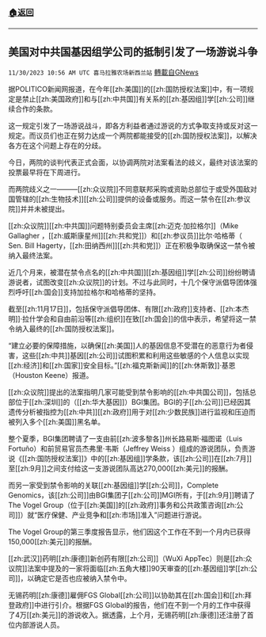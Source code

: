 ###  [:house:返回](README.md)
---


## 美国对中共国基因组学公司的抵制引发了一场游说斗争
`11/30/2023 10:56 AM UTC 喜马拉雅农场新西兰站` [轉載自GNews](https://gnews.org/articles/2053822)

据POLITICO新闻网报道，在今年[[zh:美国]]的[[zh:国防授权法案]]中，有一项规定是禁止[[zh:美国政府]]和与[[zh:中共国]]有关系的[[zh:基因组]]学[[zh:公司]]继续合作的条款。

这一规定引发了一场游说战斗，即各方利益者通过游说的方式争取支持或反对这一规定。而议员们也正在努力达成一个两院都能接受的[[zh:国防授权法案]]，以解决各方在这个问题上存在的分歧。

今日，两院的谈判代表正式会面，以协调两院对法案看法的歧义，最终对该法案的投票最早将在下周进行。

而两院歧义之一———[[zh:众议院]]不同意联邦采购或资助总部位于或受外国敌对国管辖的[[zh:生物技术]][[zh:公司]]提供的设备或服务。而这一禁令在[[zh:参议院]]并并未被提出。

[[zh:众议院]][[zh:中共国]]问题特别委员会主席[[zh:迈克·加拉格尔]]（Mike Gallagher ，[[zh:威斯康星州]][[zh:共和党]]）和[[zh:参议员]]比尔·哈格蒂（ Sen. Bill Hagerty，[[zh:田纳西州]][[zh:共和党]]）正在积极争取确保这一禁令被纳入最终法案。

近几个月来，被潜在禁令点名的[[zh:中共国]][[zh:基因组]]学[[zh:公司]]纷纷聘请游说者，试图改变[[zh:众议院]]的计划。不过与此同时，十几个保守派倡导团体强烈呼吁[[zh:国会]]支持加拉格尔和哈格蒂的坚持。

截至[[zh:11月17日]]，包括保守派倡导团体、有限[[zh:政府]]支持者、[[zh:本杰明]]·拉什学会和自由前沿等[[zh:组织]]在致[[zh:国会]]的信中表示，希望将这一禁令纳入最终的[[zh:国防授权法案]]。

“建立必要的保障措施，以确保[[zh:美国]]人的基因信息不受潜在的恶意行为者侵害，这些[[zh:中共]]基因[[zh:公司]]试图积累和利用这些敏感的个人信息以实现[[zh:经济]]和[[zh:国家]]安全目标。”[[zh:福克斯新闻]]的[[zh:休斯敦]]·基恩（Houston Keene）报道。

[[zh:众议院]]提出的法案指明几家可能受到禁令影响的[[zh:中共国公司]]，包括总部位于[[zh:深圳]]的（[[zh:华大基因]]）BGI集团。BGI的子[[zh:公司]]已经因其遗传分析被指控为[[zh:中共]][[zh:政府]]用于对[[zh:少数民族]]进行监视和压迫而被列入多个[[zh:美国]]黑名单。

整个夏季，BGI集团聘请了一支由前[[zh:波多黎各]]州长路易斯·福图诺（Luis Fortuño）和前贸易官员杰弗里·韦斯（Jeffrey Weiss ）组成的游说团队，负责游说《[[zh:国防授权法案]]》中的[[zh:基因组]]学条款，该[[zh:公司]]在[[zh:7月]]至[[zh:9月]]之间支付给这一支游说团队高达270,000[[zh:美元]]的报酬。

而另一家受到禁令影响的关联[[zh:基因组]]学[[zh:公司]]，Complete Genomics，该[[zh:公司]]由BGI集团子[[zh:公司]]MGI所有，于[[zh:9月]]聘请了The Vogel Group（位于[[zh:美国]]的[[zh:政府]]事务和公共政策咨询[[zh:公司]]）就“医疗保健、产业竞争和[[zh:市场]]准入”问题进行游说。

The Vogel Group的第三季度报告显示，他们因这个工作在不到一个月内已获得150,000[[zh:美元]]的报酬。

[[zh:武汉]]药明[[zh:康德]]新创药有限[[zh:公司]]（WuXi AppTec）则是[[zh:众议院]]法案中提及的一家将面临[[zh:五角大楼]]90天审查的[[zh:基因组]]学[[zh:公司]]，以确定它是否也应被纳入禁令中。

无锡药明[[zh:康德]]雇佣FGS Global[[zh:公司]]以协助其在[[zh:国会]]和[[zh:拜登政府]]中进行引介。根据FGS Global的报告，他们在不到一个月的工作中获得了4万[[zh:美元]]的游说收入。据透露，上个月，无锡药明[[zh:康德]]还注册了首位内部游说人员。
